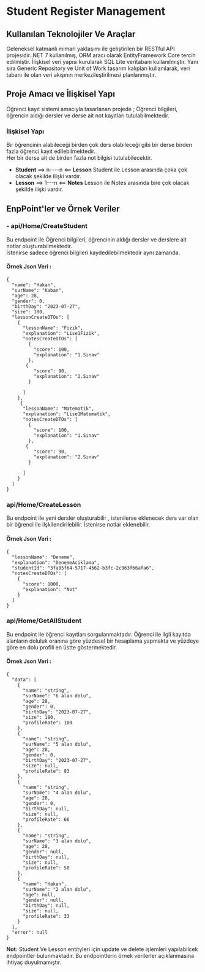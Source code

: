 # Student Register Management
## Kullanılan Teknolojiler Ve Araçlar
Geleneksel katmanlı mimari yaklaşımı ile geliştirilen bir  RESTful API projesidir..NET 7 kullanılmış, ORM aracı olarak EntityFramework Core tercih edilmiştir.
İlişkisel veri yapısı kurularak SQL Lite veritabanı kullanılmıştır.
Yanı sıra Generic Repository ve Unit of Work tasarım kalıpları kullanılarak, veri tabanı ile olan veri akışının merkezileştirilmesi planlanmıştır.
## Proje Amacı ve İlişkisel Yapı 
Öğrenci kayıt sistemi amacıyla tasarlanan projede ; Öğrenci bilgileri, öğrencin aldığı dersler ve derse ait not kayıtları tutulabilmektedir.
### İlişkisel Yapı
Bir öğrencinin alabileceği birden çok ders olabileceği gibi bir derse birden fazla öğrenci kayıt edilebilmektedir. 
</br>
Her bir derse ait de birden fazla not bilgisi tutulabilecektir.
</br>
- **Student** ==> n----n <== **Lesson**  Student ile Lesson arasında çoka çok olacak şekilde ilişki vardır.
- **Lesson** ==> 1---n <== **Notes** Lesson ile Notes arasında bire çok olacak şekilde ilişki vardır.

## EnpPoint'ler ve Örnek Veriler
### - api/Home/CreateStudent 
Bu endpoint ile Öğrenci bilgileri, öğrencinin aldığı dersler ve derslere ait notlar oluşturabilmektedir.
</br>
İstenirse sadece öğrenci bilgileri kaydedilebilmektedir aynı zamanda.
#### Örnek Json Veri : 
```
{
  "name": "Hakan",
  "surName": "Kaban",
  "age": 28,
  "gender": 0,
  "birthDay": "2023-07-27",
  "size": 180,
  "lessonCreateDTOs": [
    {
      "lessonName": "Fizik",
      "explanation": "Lise1Fizik",
      "notesCreateDTOs": [
        {
          "score": 100,
          "explanation": "1.Sınav"
        },
       {
          "score": 90,
          "explanation": "2.Sınav"
        }
     
      ]
    },
     {
      "lessonName": "Matematik",
      "explanation": "Lise1Matematik",
      "notesCreateDTOs": [
        {
          "score": 100,
          "explanation": "1.Sınav"
        },
       {
          "score": 90,
          "explanation": "2.Sınav"
        }
     
      ]
    }
  ]
}
```
###  api/Home/CreateLesson
Bu endpoint ile yeni dersler oluşturabilir , istenilerse eklenecek ders var olan bir öğrenci ile ilşkilendirilebilir.
İstenirse notlar eklenebilir.
#### Örnek Json Veri : 
```
{
  "lessonName": "Deneme",
  "explanation": "DenemeAciklama",
  "studentId": "3fa85f64-5717-4562-b3fc-2c963f66afa6",
  "notesCreateDTOs": [
    {
      "score": 1000,
      "explanation": "Not"
    }
  ]
}
```
###  api/Home/GetAllStudent
Bu endpoint ile öğrenci kayıtları sorgulanmaktadır. 
Öğrenci ile ilgli kayıtda alanların doluluk oranına göre yüzdesel bir hesaplama yapmakta ve yüzdeye göre en dolu profili en üstte göstermektedir.
#### Örnek Json Veri : 
```
{
  "data": [
    {
      "name": "string",
      "surName": "6 alan dolu",
      "age": 28,
      "gender": 0,
      "birthDay": "2023-07-27",
      "size": 180,
      "profileRate": 100
    },
    {
      "name": "string",
      "surName": "5 alan dolu",
      "age": 28,
      "gender": 0,
      "birthDay": "2023-07-27",
      "size": null,
      "profileRate": 83
    },
    {
      "name": "string",
      "surName": "4 alan dolu",
      "age": 28,
      "gender": 0,
      "birthDay": null,
      "size": null,
      "profileRate": 66
    },
    {
      "name": "string",
      "surName": "3 alan dolu",
      "age": 28,
      "gender": null,
      "birthDay": null,
      "size": null,
      "profileRate": 50
    },
    {
      "name": "Hakan",
      "surName": "2 alan dolu",
      "age": null,
      "gender": null,
      "birthDay": null,
      "size": null,
      "profileRate": 33
    }
  ],
  "error": null
}
```
**Not:** Student Ve Lesson entityleri için update ve delete işlemleri yapılabilcek endpointler bulunmaktadır. Bu endpointlerin örnek verilerler açıklanmasına ihtiyaç duyulmamıştır.
